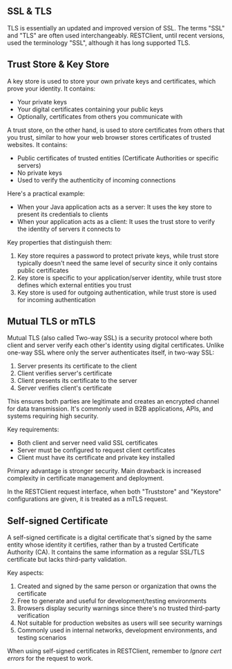 ## SSL & TLS

TLS is essentially an updated and improved version of SSL. The terms "SSL" and "TLS" are often used interchangeably. RESTClient, until recent versions, used the terminology "SSL", although it has long supported TLS.

## Trust Store & Key Store

A key store is used to store your own private keys and certificates, which prove your identity. It contains:

* Your private keys
* Your digital certificates containing your public keys
* Optionally, certificates from others you communicate with

A trust store, on the other hand, is used to store certificates from others that you trust, similar to how your web browser stores certificates of trusted websites. It contains:

* Public certificates of trusted entities (Certificate Authorities or specific servers)
* No private keys
* Used to verify the authenticity of incoming connections

Here's a practical example:

* When your Java application acts as a server: It uses the key store to present its credentials to clients
* When your application acts as a client: It uses the trust store to verify the identity of servers it connects to

Key properties that distinguish them:

1. Key store requires a password to protect private keys, while trust store typically doesn't need the same level of security since it only contains public certificates
2. Key store is specific to your application/server identity, while trust store defines which external entities you trust
3. Key store is used for outgoing authentication, while trust store is used for incoming authentication

## Mutual TLS or mTLS

Mutual TLS (also called Two-way SSL) is a security protocol where both client and server verify each other's identity using digital certificates. Unlike one-way SSL where only the server authenticates itself, in two-way SSL:

1. Server presents its certificate to the client
2. Client verifies server's certificate
3. Client presents its certificate to the server
4. Server verifies client's certificate

This ensures both parties are legitimate and creates an encrypted channel for data transmission. It's commonly used in B2B applications, APIs, and systems requiring high security.

Key requirements:

* Both client and server need valid SSL certificates
* Server must be configured to request client certificates
* Client must have its certificate and private key installed

Primary advantage is stronger security. Main drawback is increased complexity in certificate management and deployment.

In the RESTClient request interface, when both "Truststore" and "Keystore" configurations are given, it is treated as a mTLS request.

## Self-signed Certificate

A self-signed certificate is a digital certificate that's signed by the same entity whose identity it certifies, rather than by a trusted Certificate Authority (CA). It contains the same information as a regular SSL/TLS certificate but lacks third-party validation.

Key aspects:

1. Created and signed by the same person or organization that owns the certificate
2. Free to generate and useful for development/testing environments
3. Browsers display security warnings since there's no trusted third-party verification
4. Not suitable for production websites as users will see security warnings
5. Commonly used in internal networks, development environments, and testing scenarios

When using self-signed certificates in RESTClient, remember to *Ignore cert errors* for the request to work.
